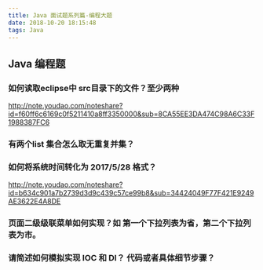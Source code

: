 ```yaml
---
title: Java 面试题系列篇-编程大题
date: 2018-10-20 18:15:48
tags: Java
---
```


## Java 编程题

### 如何读取eclipse中 src目录下的文件？至少两种

http://note.youdao.com/noteshare?id=f60ff6c6169c0f5211410a8ff3350000&sub=8CA55EE3DA474C98A6C33F1988387FC6

### 有两个list 集合怎么取无重复并集？

 

### 如何将系统时间转化为 2017/5/28 格式？

http://note.youdao.com/noteshare?id=b634c901a7b2739d3d9c439c57ce99b8&sub=34424049F77F421E9249AE3622E4A8DE

### 页面二级级联菜单如何实现？如 第一个下拉列表为省，第二个下拉列表为市。

### 请简述如何模拟实现 IOC 和 DI？ 代码或者具体细节步骤？